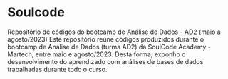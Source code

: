 # Soulcode
Repositório de códigos do bootcamp de Análise de Dados - AD2 (maio a agosto/2023)
Este repositório reúne códigos produzidos durante o bootcamp de Análise de Dados (turma AD2) da SoulCode Academy - Martech, entre maio e agosto/2023.
Desta forma, exponho o desenvolvimento do aprendizado com análises de bases de dados trabalhadas durante todo o curso.
